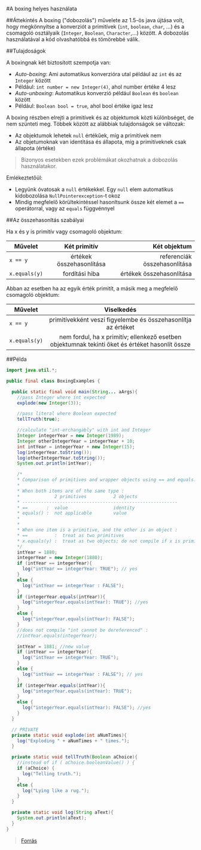 #A boxing helyes használata

##Áttekintés
A boxing ("dobozolás") művelete az 1.5-ös java újtása volt, hogy megkönnyítse a konverziót a primitívek (`int`, `boolean`, `char`, ...) és a csomagoló osztályaik (`Integer`, `Boolean`, 
`Character`,...) között. 
A dobozolás használatával a kód olvashatóbbá és tömörebbé válik.

##Tulajdoságok

A boxingnak két biztosított szempotja van:
*  *Auto-boxing*: Ami automatikus konverzióra utal például az `int` és az `Integer` között
  * Például: `int number = new Integer(4)`, ahol number értéke 4 lesz
*  *Auto-unboxing*: Automatikus konverzió például `Boolean` és `boolean` között
  * Például: `Boolean bool = true`, ahol bool értéke igaz lesz
  
A boxing részben elrejti a primitívek és az objektumok közti különbséget, de nem szünteti meg. Többek között az alábbiak tulajdonságok se változak:
*  Az objektumok lehetek `null` értékűek, míg a primitívek nem
*  Az objetumoknak van identitása és állapota, míg a primitíveknek csak állapota (értéke)

>Bizonyos esetekben ezek problémákat okozhatnak a dobozolás használatakor.

Emlékeztetőül:
  * Legyünk óvatosak a `null` értékekkel. Egy `null` elem automatikus kidobozolása `NullPointerexception`-t okoz
  * Mindig megfelelő körültekintéssel hasonltsunk össze két elemet a `==` operátorral, vagy az `equals` függvénnyel

##Az összehasonltás szabályai

Ha x és y is primitív vagy csomagoló objektum:

|**Művelet**  |Két primitív             |Két objektum                 |
|-------------|:-----------------------:|----------------------------:|
|`x == y`     |értékek összehasonlítása | referenciák összehasonlítása|
|`x.equals(y)`|fordítási hiba           |értékek összehasonlítása     |

Abban az esetben ha az egyik érték primitít, a másik meg a megfelelő csomagoló objektum:

|**Művelet**  |**Viselkedés**                                                                                     |
|-------------|:-------------------------------------------------------------------------------------------------:|
|`x == y`     |primitívekként veszi figyelembe és összehasonlítja az értéket                                      |
|`x.equals(y)`|nem fordul, ha x primitív; ellenkező esetben objektumnak tekinti őket és értéket hasonlít össze    |


##Példa

```java
import java.util.*;

public final class BoxingExamples {

  public static final void main(String... aArgs){
    //pass Integer where int expected
    explode(new Integer(3));

    //pass literal where Boolean expected
    tellTruth(true);

    //calculate "int-erchangably" with int and Integer
    Integer integerYear = new Integer(1989);
    Integer otherIntegerYear = integerYear + 10;
    int intYear = integerYear + new Integer(15);
    log(integerYear.toString());
    log(otherIntegerYear.toString());
    System.out.println(intYear);

    /*
    * Comparison of primitives and wrapper objects using == and equals.
    *
    * When both items are of the same type :
    *             2 primitives          2 objects
    * ----------------------------------------------------------
    * ==       :  value                 identity
    * equals() :  not applicable        value
    *
    *
    * When one item is a primitive, and the other is an object :
    * ==          :  treat as two primitives
    * x.equals(y) :  treat as two objects; do not compile if x is primitive
    */
    intYear = 1880;
    integerYear = new Integer(1880);
    if (intYear == integerYear){
      log("intYear == integerYear: TRUE"); // yes
    }
    else {
      log("intYear == integerYear : FALSE");
    }
    if (integerYear.equals(intYear)){
      log("integerYear.equals(intYear): TRUE"); //yes
    }
    else {
      log("integerYear.equals(intYear): FALSE");
    }
    //does not compile "int cannot be dereferenced" :
    //intYear.equals(integerYear);

    intYear = 1881; //new value
    if (intYear == integerYear){
      log("intYear == integerYear: TRUE");
    }
    else {
      log("intYear == integerYear : FALSE"); // yes
    }
    if (integerYear.equals(intYear)){
      log("integerYear.equals(intYear): TRUE");
    }
    else {
      log("integerYear.equals(intYear): FALSE"); //yes
    }
  }

  // PRIVATE
  private static void explode(int aNumTimes){
    log("Exploding " + aNumTimes + " times.");
  }

  private static void tellTruth(Boolean aChoice){
    //instead of if ( aChoice.booleanValue() ) {
    if (aChoice) {
      log("Telling truth.");
    }
    else {
      log("Lying like a rug.");
    }
  }

  private static void log(String aText){
    System.out.println(aText);
  }
} 
```

>[Forrás](http://javapractices.com/topic/TopicAction.do?Id=197 "Forrás")
